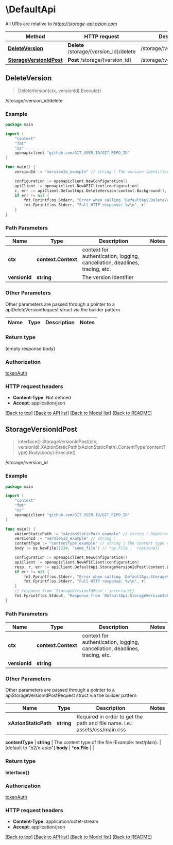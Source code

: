 # \DefaultApi

All URIs are relative to *https://storage-api.azion.com*

Method | HTTP request | Description
------------- | ------------- | -------------
[**DeleteVersion**](DefaultApi.md#DeleteVersion) | **Delete** /storage/{version_id}/delete | /storage/:version_id/delete
[**StorageVersionIdPost**](DefaultApi.md#StorageVersionIdPost) | **Post** /storage/{version_id} | /storage/:version_id



## DeleteVersion

> DeleteVersion(ctx, versionId).Execute()

/storage/:version_id/delete



### Example

```go
package main

import (
    "context"
    "fmt"
    "os"
    openapiclient "github.com/GIT_USER_ID/GIT_REPO_ID"
)

func main() {
    versionId := "versionId_example" // string | The version identifier

    configuration := openapiclient.NewConfiguration()
    apiClient := openapiclient.NewAPIClient(configuration)
    r, err := apiClient.DefaultApi.DeleteVersion(context.Background(), versionId).Execute()
    if err != nil {
        fmt.Fprintf(os.Stderr, "Error when calling `DefaultApi.DeleteVersion``: %v\n", err)
        fmt.Fprintf(os.Stderr, "Full HTTP response: %v\n", r)
    }
}
```

### Path Parameters


Name | Type | Description  | Notes
------------- | ------------- | ------------- | -------------
**ctx** | **context.Context** | context for authentication, logging, cancellation, deadlines, tracing, etc.
**versionId** | **string** | The version identifier | 

### Other Parameters

Other parameters are passed through a pointer to a apiDeleteVersionRequest struct via the builder pattern


Name | Type | Description  | Notes
------------- | ------------- | ------------- | -------------


### Return type

 (empty response body)

### Authorization

[tokenAuth](../README.md#tokenAuth)

### HTTP request headers

- **Content-Type**: Not defined
- **Accept**: application/json

[[Back to top]](#) [[Back to API list]](../README.md#documentation-for-api-endpoints)
[[Back to Model list]](../README.md#documentation-for-models)
[[Back to README]](../README.md)


## StorageVersionIdPost

> interface{} StorageVersionIdPost(ctx, versionId).XAzionStaticPath(xAzionStaticPath).ContentType(contentType).Body(body).Execute()

/storage/:version_id



### Example

```go
package main

import (
    "context"
    "fmt"
    "os"
    openapiclient "github.com/GIT_USER_ID/GIT_REPO_ID"
)

func main() {
    xAzionStaticPath := "xAzionStaticPath_example" // string | Required in order to get the path and file name. i.e.: assets/css/main.css
    versionId := "versionId_example" // string | 
    contentType := "contentType_example" // string | The content type of the file (Example: text/plain). (optional) (default to "b2/x-auto")
    body := os.NewFile(1234, "some_file") // *os.File |  (optional)

    configuration := openapiclient.NewConfiguration()
    apiClient := openapiclient.NewAPIClient(configuration)
    resp, r, err := apiClient.DefaultApi.StorageVersionIdPost(context.Background(), versionId).XAzionStaticPath(xAzionStaticPath).ContentType(contentType).Body(body).Execute()
    if err != nil {
        fmt.Fprintf(os.Stderr, "Error when calling `DefaultApi.StorageVersionIdPost``: %v\n", err)
        fmt.Fprintf(os.Stderr, "Full HTTP response: %v\n", r)
    }
    // response from `StorageVersionIdPost`: interface{}
    fmt.Fprintf(os.Stdout, "Response from `DefaultApi.StorageVersionIdPost`: %v\n", resp)
}
```

### Path Parameters


Name | Type | Description  | Notes
------------- | ------------- | ------------- | -------------
**ctx** | **context.Context** | context for authentication, logging, cancellation, deadlines, tracing, etc.
**versionId** | **string** |  | 

### Other Parameters

Other parameters are passed through a pointer to a apiStorageVersionIdPostRequest struct via the builder pattern


Name | Type | Description  | Notes
------------- | ------------- | ------------- | -------------
 **xAzionStaticPath** | **string** | Required in order to get the path and file name. i.e.: assets/css/main.css | 

 **contentType** | **string** | The content type of the file (Example: text/plain). | [default to &quot;b2/x-auto&quot;]
 **body** | ***os.File** |  | 

### Return type

**interface{}**

### Authorization

[tokenAuth](../README.md#tokenAuth)

### HTTP request headers

- **Content-Type**: application/octet-stream
- **Accept**: application/json

[[Back to top]](#) [[Back to API list]](../README.md#documentation-for-api-endpoints)
[[Back to Model list]](../README.md#documentation-for-models)
[[Back to README]](../README.md)


